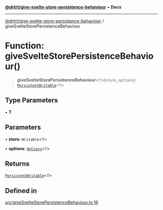 [**@drtrt/give-svelte-store-persistence-behaviour**](../README.md) • **Docs**

***

[@drtrt/give-svelte-store-persistence-behaviour](../README.md) / giveSvelteStorePersistenceBehaviour

# Function: giveSvelteStorePersistenceBehaviour()

> **giveSvelteStorePersistenceBehaviour**\<`T`\>(`store`, `options`): [`PersistentWritable`](../interfaces/PersistentWritable.md)\<`T`\>

## Type Parameters

• **T**

## Parameters

• **store**: `Writable`\<`T`\>

• **options**: [`Options`](../interfaces/Options.md)\<`T`\>

## Returns

[`PersistentWritable`](../interfaces/PersistentWritable.md)\<`T`\>

## Defined in

[src/giveSvelteStorePersistenceBehaviour.ts:16](https://github.com/drtrt-org/give-svelte-store-persistence-behaviour/blob/47a119e2371307dcb10a092b45e89e46380116b1/src/giveSvelteStorePersistenceBehaviour.ts#L16)
